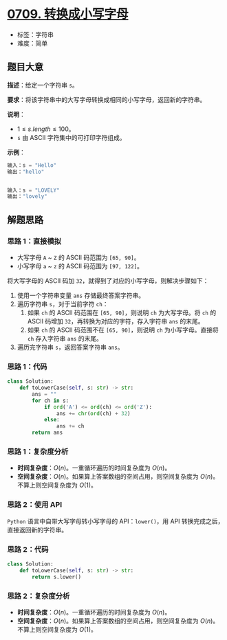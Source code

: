 # [0709. 转换成小写字母](https://leetcode.cn/problems/to-lower-case/)

- 标签：字符串
- 难度：简单

## 题目大意

**描述**：给定一个字符串 `s`。

**要求**：将该字符串中的大写字母转换成相同的小写字母，返回新的字符串。

**说明**：

- $1 \le s.length \le 100$。
- `s` 由 ASCII 字符集中的可打印字符组成。

**示例**：

```python
输入：s = "Hello"
输出："hello"


输入：s = "LOVELY"
输出："lovely"
```

## 解题思路

### 思路 1：直接模拟

- 大写字母 `A` ~ `Z` 的 ASCII 码范围为 `[65, 90]`。
- 小写字母 `a` ~ `z` 的 ASCII 码范围为 `[97, 122]`。

将大写字母的 ASCII 码加 `32`，就得到了对应的小写字母，则解决步骤如下：

1. 使用一个字符串变量 `ans` 存储最终答案字符串。
2. 遍历字符串 `s`，对于当前字符 `ch`：
   1. 如果 `ch` 的 ASCII 码范围在 `[65, 90]`，则说明 `ch` 为大写字母。将 `ch` 的 ASCII 码增加 `32`，再转换为对应的字符，存入字符串 `ans` 的末尾。
   2. 如果 `ch` 的 ASCII 码范围不在 `[65, 90]`，则说明 `ch` 为小写字母。直接将 `ch` 存入字符串 `ans` 的末尾。
3. 遍历完字符串 `s`，返回答案字符串 `ans`。

### 思路 1：代码

```python
class Solution:
    def toLowerCase(self, s: str) -> str:
        ans = ""
        for ch in s:
            if ord('A') <= ord(ch) <= ord('Z'):
                ans += chr(ord(ch) + 32)
            else:
                ans += ch
        return ans
```

### 思路 1：复杂度分析

- **时间复杂度**：$O(n)$。一重循环遍历的时间复杂度为 $O(n)$。
- **空间复杂度**：$O(n)$。如果算上答案数组的空间占用，则空间复杂度为 $O(n)$。不算上则空间复杂度为 $O(1)$。

### 思路 2：使用 API

`Python` 语言中自带大写字母转小写字母的 API：`lower()`，用 API 转换完成之后，直接返回新的字符串。

### 思路 2：代码

```python
class Solution:
    def toLowerCase(self, s: str) -> str:
        return s.lower()
```

### 思路 2：复杂度分析

- **时间复杂度**：$O(n)$。一重循环遍历的时间复杂度为 $O(n)$。
- **空间复杂度**：$O(n)$。如果算上答案数组的空间占用，则空间复杂度为 $O(n)$。不算上则空间复杂度为 $O(1)$。